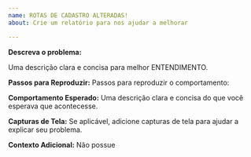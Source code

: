 ```yaml
---
name: ROTAS DE CADASTRO ALTERADAS!
about: Crie um relatório para nos ajudar a melhorar

---
```


**Descreva o problema:**

Uma descrição clara e concisa para melhor ENTENDIMENTO.


**Passos para Reproduzir:**
Passos para reproduzir o comportamento:

**Comportamento Esperado:**
Uma descrição clara e concisa do que você esperava que acontecesse.

**Capturas de Tela:**
Se aplicável, adicione capturas de tela para ajudar a explicar seu problema.

**Contexto Adicional:**
Não possue
